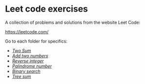# Leet code exercises

A collection of problems and solutions from the website Leet Code:

https://leetcode.com/

Go to each folder for specifics:

- [_Two Sum_][1]
- [_Add two numbers_][2]
- [_Reverse integer_][3]
- [_Palindrome number_][4]
- [_Binary search_][5]
- [_Tree sum_][6]

[1]: https://github.com/joantolos/leet-code/tree/main/two-sum
[2]: https://github.com/joantolos/leet-code/tree/main/add-two-numbers
[3]: https://github.com/joantolos/leet-code/tree/main/reverse-integer
[4]: https://github.com/joantolos/leet-code/tree/main/palindrome-number
[5]: https://github.com/joantolos/leet-code/tree/main/binary-search
[6]: https://github.com/joantolos/leet-code/tree/main/three-sum